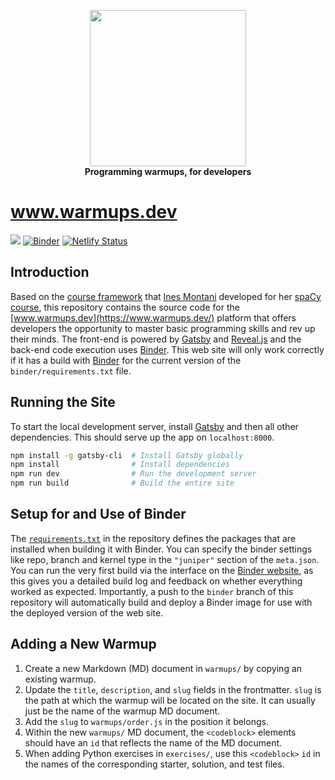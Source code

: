 <p align="center">
<img src = "static/icon.png" width="250" height="250">
<br>
<b>
Programming warmups, for developers
</b>
</p>

# www.warmups.dev

![](../../workflows/build/badge.svg) [![Binder](https://mybinder.org/badge_logo.svg)](https://mybinder.org/v2/gh/gkapfham/www.warmups.dev/binder) [![Netlify Status](https://api.netlify.com/api/v1/badges/0a36441a-791b-40d0-a582-256dffd69514/deploy-status)](https://app.netlify.com/sites/warmups/deploys)

## Introduction

Based on the [course framework](https://github.com/ines/spacy-course) that [Ines
Montani](https://ines.io/) developed for her [spaCy
course](https://course.spacy.io), this repository contains the source code for
the [www.warmups.dev](https://www.warmups.dev/) platform that offers developers
the opportunity to master basic programming skills and rev up their minds. The
front-end is powered by [Gatsby](http://gatsbyjs.org/) and
[Reveal.js](https://revealjs.com) and the back-end code execution uses
[Binder](https://mybinder.org). This web site will only work correctly if it has
a build with [Binder](https://mybinder.org) for the current version of the
`binder/requirements.txt` file.

## Running the Site

To start the local development server, install [Gatsby](https://gatsbyjs.org)
and then all other dependencies. This should serve up the app on
`localhost:8000`.

```bash
npm install -g gatsby-cli  # Install Gatsby globally
npm install                # Install dependencies
npm run dev                # Run the development server
npm run build              # Build the entire site
```

## Setup for and Use of Binder

The [`requirements.txt`](binder/requirements.txt) in the repository defines the
packages that are installed when building it with Binder. You can specify the
binder settings like repo, branch and kernel type in the `"juniper"` section of
the `meta.json`. You can run the very first build via the interface on
the [Binder website](https://mybinder.org), as this gives you a detailed build
log and feedback on whether everything worked as expected. Importantly, a push
to the `binder` branch of this repository will automatically build and deploy a
Binder image for use with the deployed version of the web site.

## Adding a New Warmup

1. Create a new Markdown (MD) document in `warmups/` by copying an existing
warmup.
2. Update the `title`, `description`, and `slug` fields in the frontmatter.
`slug` is the path at which the warmup will be located on the site. It can
usually just be the name of the warmup MD document. 
3. Add the `slug` to `warmups/order.js` in the position it belongs.
4. Within the new `warmups/` MD document, the `<codeblock>` elements
should have an `id` that reflects the name of the MD document.
5. When adding Python exercises in `exercises/`, use this `<codeblock>` `id` in
the names of the corresponding starter, solution, and test files.

